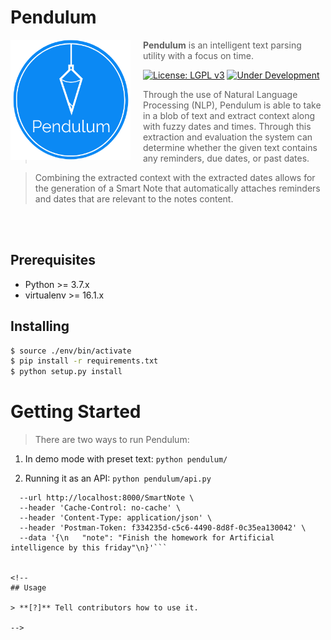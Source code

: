 # Pendulum

<img src="./pendulum-logo.png" align="left" width="192px" height="192px"/>
<img align="left" width="0" height="192px" hspace="10"/>

> **Pendulum** is an intelligent text parsing utility with a focus on time.

[![License: LGPL v3](https://img.shields.io/badge/License-LGPL%20v3-blue.svg)](https://www.gnu.org/licenses/lgpl-3.0) [![Under Development](https://img.shields.io/badge/under-development-orange.svg)](https://github.com/cez-aug/github-project-boilerplate)

> Through the use of Natural Language Processing (NLP), Pendulum is able to take in a blob of text and extract context along with fuzzy dates and times. Through this extraction and evaluation the system can determine whether the given text contains any reminders, due dates, or past dates.

> Combining the extracted context with the extracted dates allows for the generation of a Smart Note that automatically attaches reminders and dates that are relevant to the notes content.

<br>
<br>

## Prerequisites

* Python >= 3.7.x
* virtualenv >= 16.1.x

## Installing

```sh
$ source ./env/bin/activate
$ pip install -r requirements.txt
$ python setup.py install

```

# Getting Started
> There are two ways to run Pendulum:
1. In demo mode with preset text:
```python pendulum/```

2. Running it as an API:
```python pendulum/api.py```
```curl --request POST \
  --url http://localhost:8000/SmartNote \
  --header 'Cache-Control: no-cache' \
  --header 'Content-Type: application/json' \
  --header 'Postman-Token: f334235d-c5c6-4490-8d8f-0c35ea130042' \
  --data '{\n	"note": "Finish the homework for Artificial intelligence by this friday"\n}'```


<!--
## Usage

> **[?]** Tell contributors how to use it.

-->
